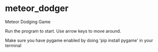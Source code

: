# meteor_dodger
Meteor Dodging Game

Run the program to start. Use arrow keys to move around.

Make sure you have pygame enabled by doing 'pip install pygame' in your terminal
